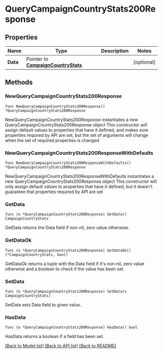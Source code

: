 # QueryCampaignCountryStats200Response

## Properties

Name | Type | Description | Notes
------------ | ------------- | ------------- | -------------
**Data** | Pointer to [**CampaignCountryStats**](CampaignCountryStats.md) |  | [optional] 

## Methods

### NewQueryCampaignCountryStats200Response

`func NewQueryCampaignCountryStats200Response() *QueryCampaignCountryStats200Response`

NewQueryCampaignCountryStats200Response instantiates a new QueryCampaignCountryStats200Response object
This constructor will assign default values to properties that have it defined,
and makes sure properties required by API are set, but the set of arguments
will change when the set of required properties is changed

### NewQueryCampaignCountryStats200ResponseWithDefaults

`func NewQueryCampaignCountryStats200ResponseWithDefaults() *QueryCampaignCountryStats200Response`

NewQueryCampaignCountryStats200ResponseWithDefaults instantiates a new QueryCampaignCountryStats200Response object
This constructor will only assign default values to properties that have it defined,
but it doesn't guarantee that properties required by API are set

### GetData

`func (o *QueryCampaignCountryStats200Response) GetData() CampaignCountryStats`

GetData returns the Data field if non-nil, zero value otherwise.

### GetDataOk

`func (o *QueryCampaignCountryStats200Response) GetDataOk() (*CampaignCountryStats, bool)`

GetDataOk returns a tuple with the Data field if it's non-nil, zero value otherwise
and a boolean to check if the value has been set.

### SetData

`func (o *QueryCampaignCountryStats200Response) SetData(v CampaignCountryStats)`

SetData sets Data field to given value.

### HasData

`func (o *QueryCampaignCountryStats200Response) HasData() bool`

HasData returns a boolean if a field has been set.


[[Back to Model list]](../README.md#documentation-for-models) [[Back to API list]](../README.md#documentation-for-api-endpoints) [[Back to README]](../README.md)


